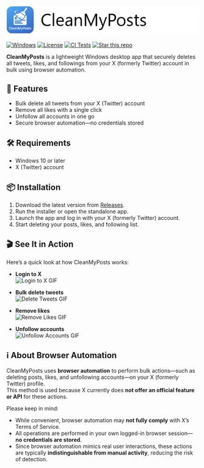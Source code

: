 ﻿![Banner](./src/UI/Assets/banner.png)

[![Windows](https://img.shields.io/badge/platform-Windows-blue)](#)
[![License](https://img.shields.io/badge/License-MIT-blue.svg)](./LICENSE.txt)
[![CI Tests](https://github.com/thorstenalpers/CleanMyPosts/actions/workflows/ci.yml/badge.svg)](https://github.com/thorstenalpers/CleanMyPosts/actions/workflows/ci.yml)
[![Star this repo](https://img.shields.io/github/stars/thorstenalpers/CleanMyPosts.svg?style=social&label=Star&maxAge=60)](https://github.com/thorstenalpers/CleanMyPosts)


**CleanMyPosts** is a lightweight Windows desktop app that securely deletes all tweets, likes, and followings from your X (formerly Twitter) account in bulk using browser automation.


## 🚀 Features

- Bulk delete all tweets from your X (Twitter) account
- Remove all likes with a single click
- Unfollow all accounts in one go
- Secure browser automation—no credentials stored


## 🛠️ Requirements

- Windows 10 or later  
- X (Twitter) account


## 📦 Installation

1. Download the latest version from [Releases](https://github.com/thorstenalpers/x-tweet-cleaner/releases).
2. Run the installer or open the standalone app.
3. Launch the app and log in with your X (formerly Twitter) account.
4. Start deleting your posts, likes, and following list.

## 🎬 See It in Action

Here’s a quick look at how CleanMyPosts works:

- **Login to X**  
  ![Login to X GIF](./assets/login-to-x.gif)

- **Bulk delete tweets**  
  ![Delete Tweets GIF](./assets/delete-tweets.gif)

- **Remove likes**  
  ![Remove Likes GIF](./assets/remove-likes.gif)

- **Unfollow accounts**  
  ![Unfollow Accounts GIF](./assets/unfollow.gif)


## ℹ️ About Browser Automation

CleanMyPosts uses **browser automation** to perform bulk actions—such as deleting posts, likes, and unfollowing accounts—on your X (formerly Twitter) profile.  
This method is used because X currently does **not offer an official feature or API** for these actions.

Please keep in mind:
- While convenient, browser automation may **not fully comply** with X’s Terms of Service.  
- All operations are performed in your own logged-in browser session—**no credentials are stored**.
- Since browser automation mimics real user interactions, these actions are typically **indistinguishable from manual activity**, reducing the risk of detection.


